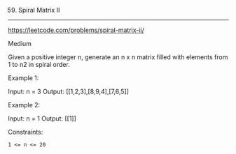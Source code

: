 59. Spiral Matrix II
------------------------------------------------------------
https://leetcode.com/problems/spiral-matrix-ii/

Medium

Given a positive integer n, generate an n x n matrix filled with elements from 1 to n2 in spiral order.

 

Example 1:

Input: n = 3
Output: [[1,2,3],[8,9,4],[7,6,5]]

Example 2:

Input: n = 1
Output: [[1]]

 

Constraints:

    1 <= n <= 20

